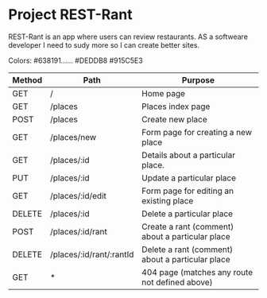 # Project REST-Rant

REST-Rant is an app where users can review restaurants.
AS a softweare developer I need to sudy more so I can create better sites. 


Colors:
#638191......
#DEDDB8
#915C5E3


|Method	|Path	|Purpose|
|-------|-------|-------|
|GET	|/	|Home page|
|GET	|/places	|Places index page|
|POST	|/places	|Create new place|
|GET	|/places/new	|Form page for creating a new place|
|GET	|/places/:id	|Details about a particular place.|
|PUT	|/places/:id	|Update a particular place|
|GET	|/places/:id/edit	|Form page for editing an existing place|
|DELETE	|/places/:id	|Delete a particular place|
|POST	|/places/:id/rant	|Create a rant (comment) about a particular place|
|DELETE	|/places/:id/rant/:rantId	|Delete a rant (comment) about a particular place|
|GET	|*	|404 page (matches any route not defined above)|
